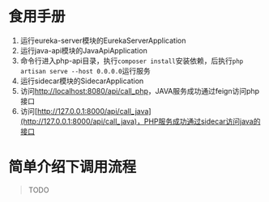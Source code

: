 # 食用手册
1. 运行eureka-server模块的EurekaServerApplication
2. 运行java-api模块的JavaApiApplication
3. 命令行进入php-api目录，执行`composer install`安装依赖，后执行`php artisan serve --host 0.0.0.0`运行服务
4. 运行sidecar模块的SidecarApplication
5. 访问[http://localhost:8080/api/call_php](http://localhost:8080/api/call_php)，JAVA服务成功通过feign访问php接口
6. 访问[http://127.0.0.1:8000/api/call_java](http://127.0.0.1:8000/api/call_java)，PHP服务成功通过sidecar访问java的接口

# 简单介绍下调用流程
> TODO
